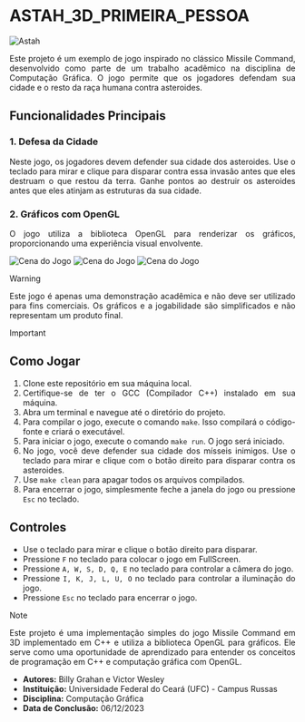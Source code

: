 <div align="justify">

# ASTAH_3D_PRIMEIRA_PESSOA

</div>

![Astah](https://imgur.com/ARTHzLs.jpg)

<div align="justify">

Este projeto é um exemplo de jogo inspirado no clássico Missile Command, desenvolvido como parte de um trabalho acadêmico na disciplina de Computação Gráfica. O jogo permite que os jogadores defendam sua cidade e o resto da raça humana contra asteroides.

## Funcionalidades Principais

### 1. Defesa da Cidade
Neste jogo, os jogadores devem defender sua cidade dos asteroides. Use o teclado para mirar e clique para disparar contra essa invasâo antes que eles destruam o que restou da terra. Ganhe pontos ao destruir os asteroides antes que eles atinjam as estruturas da sua cidade.

### 2. Gráficos com OpenGL
O jogo utiliza a biblioteca OpenGL para renderizar os gráficos, proporcionando uma experiência visual envolvente.

</div>

![Cena do Jogo](https://i.imgur.com/5VfPndP.png)
![Cena do Jogo](https://i.imgur.com/qAiGXIZ.png)
![Cena do Jogo](https://i.imgur.com/moBxpdL.png)

<div align="justify">

> [!WARNING]
> Este jogo é apenas uma demonstração acadêmica e não deve ser utilizado para fins comerciais. Os gráficos e a jogabilidade são simplificados e não representam um produto final.

> [!IMPORTANT]
> ## Como Jogar
> 1. Clone este repositório em sua máquina local.
> 2. Certifique-se de ter o GCC (Compilador C++) instalado em sua máquina.
> 3. Abra um terminal e navegue até o diretório do projeto.
> 4. Para compilar o jogo, execute o comando `make`. Isso compilará o código-fonte e criará o executável.
> 5. Para iniciar o jogo, execute o comando `make run`. O jogo será iniciado.
> 6. No jogo, você deve defender sua cidade dos mísseis inimigos. Use o teclado para mirar e clique com o botão direito para disparar contra os asteroides.
> 7. Use `make clean` para apagar todos os arquivos compilados.
> 8. Para encerrar o jogo, simplesmente feche a janela do jogo ou pressione `Esc` no teclado.
>
> ## Controles 
> - Use o teclado para mirar e clique o botão direito para disparar.
> - Pressione `F` no teclado para colocar o jogo em FullScreen.
> - Pressione `A, W, S, D, Q, E` no teclado para controlar a câmera do jogo.
> - Pressione `I, K, J, L, U, O` no teclado para controlar a iluminação do jogo.
> - Pressione `Esc` no teclado para encerrar o jogo.

> [!Note]
> Este projeto é uma implementação simples do jogo Missile Command em 3D implementado em C++ e utiliza a biblioteca OpenGL para gráficos. Ele serve como uma oportunidade de aprendizado para  entender os conceitos de programação em C++ e computação gráfica com OpenGL.

* **Autores:** Billy Grahan e Victor Wesley
* **Instituição:** Universidade Federal do Ceará (UFC) - Campus Russas
* **Disciplina:** Computação Gráfica
* **Data de Conclusão:** 06/12/2023

</div>
